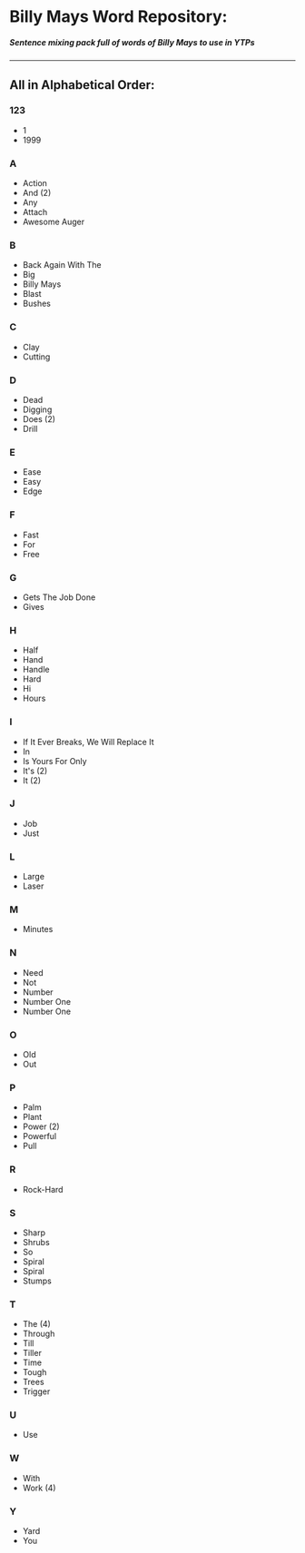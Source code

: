 # Billy Mays Word Repository:

##### Sentence mixing pack full of words of Billy Mays to use in YTPs

---

## All in Alphabetical Order:

### 123
- 1
- 1999
### A
- Action
- And (2)
- Any
- Attach
- Awesome Auger
### B
- Back Again With The
- Big
- Billy Mays
- Blast
- Bushes
### C
- Clay
- Cutting
### D
- Dead
- Digging
- Does (2)
- Drill
### E
- Ease
- Easy
- Edge
### F
- Fast
- For
- Free
### G
- Gets The Job Done
- Gives
### H
- Half
- Hand
- Handle
- Hard
- Hi
- Hours
### I
- If It Ever Breaks, We Will Replace It
- In
- Is Yours For Only
- It's (2)
- It (2)
### J
- Job
- Just
### L
- Large
- Laser
### M
- Minutes
### N
- Need
- Not
- Number
- Number One
- Number One
### O
- Old
- Out
### P
- Palm
- Plant
- Power (2)
- Powerful
- Pull
### R
- Rock-Hard
### S
- Sharp
- Shrubs
- So
- Spiral
- Spiral
- Stumps
### T
- The (4)
- Through
- Till
- Tiller
- Time
- Tough
- Trees
- Trigger
### U
- Use
### W
- With
- Work (4)
### Y
- Yard
- You